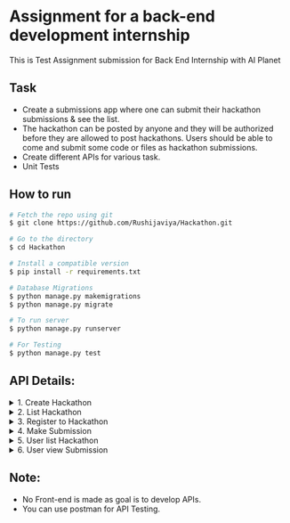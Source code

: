 Assignment for a back-end development internship
========

This is Test Assignment submission for Back End Internship with AI Planet

Task
--------

- Create a submissions app where one can submit their hackathon submissions & see the list. 
- The hackathon can be posted by anyone and they will be authorized before they are allowed to post hackathons. Users should be able to come and submit some code or files as hackathon submissions. 
- Create different APIs for various task.
- Unit Tests

## How to run
```bash
# Fetch the repo using git
$ git clone https://github.com/Rushijaviya/Hackathon.git

# Go to the directory
$ cd Hackathon

# Install a compatible version
$ pip install -r requirements.txt

# Database Migrations
$ python manage.py makemigrations
$ python manage.py migrate

# To run server
$ python manage.py runserver

# For Testing
$ python manage.py test
```

## API Details:
<details><summary>1. Create Hackathon</summary>

    - URL: api/v1/create-hackathon/
    - Request Type: POST
    - Request Body: title, created_by, submission_type, start_date, end_date, reward_prize, background_image, hackathon_image, description
</details>

<details><summary>2. List Hackathon</summary>

    - URL: api/v1/get-hackathon-list/
    - Request Type: GET
    - Optional: live/past/future
</details>

<details><summary>3. Register to Hackathon</summary>

    - URL: api/v1/register-to-hackathon/
    - Request Type: PATCH
    - Parameter: hackathon_id, user_id
</details>

<details><summary>4. Make Submission</summary>

    - URL: api/v1/create-user-submission/
    - Request Type: POST
    - Request Body: name, Summary, submission_image, submission_file, submission_link, submitted_by, hackathon
</details>

<details><summary>5. User list Hackathon</summary>

    - URL: api/v1/get-user-hackathon-list/
    - Request Type: GET
    - Parameter: username
    - Optional: live/past/future
</details>

<details><summary>6. User view Submission</summary>

    - URL: api/v1/view-user-submission/
    - Request Type: GET
    - Parameter: user_id
    - Optional: hackathon_id
</details>

Note:
--------
- No Front-end is made as goal is to develop APIs. 
- You can use postman for API Testing. 